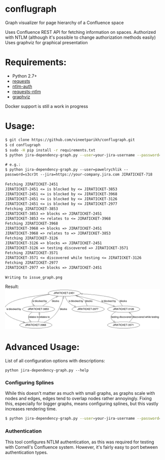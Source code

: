 conflugraph
=====================

Graph visualizer for page hierarchy of a Confluence space

Uses Confluence REST API for fetching information on spaces. Authorized with NTLM (although it's possible to change authorization methods easily)
Uses graphviz for graphical presentation

Requirements:
=============
* Python 2.7+
* [requests](http://docs.python-requests.org/en/master/)
* [ntlm-auth](https://pypi.org/project/ntlm-auth/)
* [requests-ntlm](https://pypi.org/project/requests_ntlm/)
* [graphviz](https://pypi.org/project/graphviz/)

Docker support is still a work in progress

Usage:
======
```bash
$ git clone https://github.com/vineetparikh/conflugraph.git
$ cd conflugraph
$ sudo -H pip install -r requirements.txt
$ python jira-dependency-graph.py --user=your-jira-username --password=your-jira-password --jira=url-of-your-jira-site issue-key
```

```
# e.g.:
$ python jira-dependency-graph.py --user=pawelrychlik --password=s3cr3t --jira=https://your-company.jira.com JIRATICKET-718

Fetching JIRATICKET-2451
JIRATICKET-2451 <= is blocked by <= JIRATICKET-3853
JIRATICKET-2451 <= is blocked by <= JIRATICKET-3968
JIRATICKET-2451 <= is blocked by <= JIRATICKET-3126
JIRATICKET-2451 <= is blocked by <= JIRATICKET-2977
Fetching JIRATICKET-3853
JIRATICKET-3853 => blocks => JIRATICKET-2451
JIRATICKET-3853 <= relates to <= JIRATICKET-3968
Fetching JIRATICKET-3968
JIRATICKET-3968 => blocks => JIRATICKET-2451
JIRATICKET-3968 => relates to => JIRATICKET-3853
Fetching JIRATICKET-3126
JIRATICKET-3126 => blocks => JIRATICKET-2451
JIRATICKET-3126 => testing discovered => JIRATICKET-3571
Fetching JIRATICKET-3571
JIRATICKET-3571 <= discovered while testing <= JIRATICKET-3126
Fetching JIRATICKET-2977
JIRATICKET-2977 => blocks => JIRATICKET-2451

Writing to issue_graph.png
```
Result:
![Example result](examples/issue_graph.png)


Advanced Usage:
===============

List of all configuration options with descriptions:

```
python jira-dependency-graph.py --help
```

### Configuring Splines
While this doesn't matter as much with small graphs, as graphs scale with nodes and edges, edges tend to overlap nodes rather annoyingly. Fixing this, especially for bigger graphs, means configuring splines, but this vastly increases rendering time.

```bash
$ python jira-dependency-graph.py --user=your-jira-username --password=your-jira-password --jira=url-of-your-jira-site --exclude-link 'is required by' --exclude-link 'duplicates' issue-key
```


### Authentication

This tool configures NTLM authentication, as this was required for testing with Cornell's Confluence system. However, it's fairly easy to port between authentication types.

